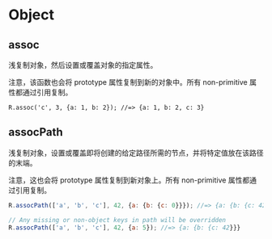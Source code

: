 # Object

## assoc

浅复制对象，然后设置或覆盖对象的指定属性。

注意，该函数也会将 prototype 属性复制到新的对象中。所有 non-primitive 属性都通过引用复制。

`R.assoc('c', 3, {a: 1, b: 2}); //=> {a: 1, b: 2, c: 3}`

## assocPath

浅复制对象，设置或覆盖即将创建的给定路径所需的节点，并将特定值放在该路径的末端。

注意，这也会将 prototype 属性复制到新对象上。所有 non-primitive 属性都通过引用复制。

```js
R.assocPath(['a', 'b', 'c'], 42, {a: {b: {c: 0}}}); //=> {a: {b: {c: 42}}}

// Any missing or non-object keys in path will be overridden
R.assocPath(['a', 'b', 'c'], 42, {a: 5}); //=> {a: {b: {c: 42}}}
```
